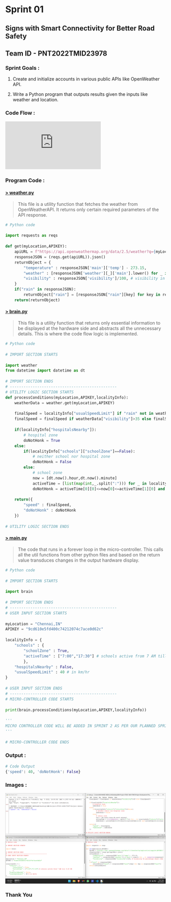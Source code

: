 # Sprint 01

## Signs with Smart Connectivity for Better Road Safety

## Team ID - PNT2022TMID23978

### Sprint Goals :
1. Create and initialize accounts in various public
APIs like OpenWeather API.

1. Write a Python program that outputs results
given the inputs like weather and location.

### Code Flow :
![codeFlow](https://github.com/IBM-EPBL/IBM-Project-47838-1664170967/blob/main/Project%20Design%20and%20planning/Project%20Design%20%20Phase%202/dataFlow.pdf)

### Program Code :

#### [> weather.py](./weather.py)
> This file is a utility function that fetches the weather from OpenWeatherAPI. It returns only certain required parameters of the API response.
```python
# Python code

import requests as reqs

def get(myLocation,APIKEY):
    apiURL = f"https://api.openweathermap.org/data/2.5/weather?q={myLocation}&appid={APIKEY}"
    responseJSON = (reqs.get(apiURL)).json()
    returnObject = {
        "temperature" : responseJSON['main']['temp'] - 273.15,
        "weather" : [responseJSON['weather'][_]['main'].lower() for _ in range(len(responseJSON['weather']))],
        "visibility" : responseJSON['visibility']/100, # visibility in percentage where 10km is 100% and 0km is 0%
    }
    if("rain" in responseJSON):
        returnObject["rain"] = [responseJSON["rain"][key] for key in responseJSON["rain"]]
    return(returnObject)
```

#### [> brain.py](./brain.py)
> This file is a utility function that returns only essential information to be displayed at the hardware side and abstracts all the unnecessary details. This is where the code flow logic is implemented.
```python
# Python code

# IMPORT SECTION STARTS

import weather
from datetime import datetime as dt

# IMPORT SECTION ENDS
# -----------------------------------------------
# UTILITY LOGIC SECTION STARTS
def processConditions(myLocation,APIKEY,localityInfo):
    weatherData = weather.get(myLocation,APIKEY)

    finalSpeed = localityInfo["usualSpeedLimit"] if "rain" not in weatherData else localityInfo["usualSpeedLimit"]/2
    finalSpeed = finalSpeed if weatherData["visibility"]>35 else finalSpeed/2

    if(localityInfo["hospitalsNearby"]):
        # hospital zone
        doNotHonk = True
    else:
        if(localityInfo["schools"]["schoolZone"]==False):
            # neither school nor hospital zone
            doNotHonk = False
        else:
            # school zone
            now = [dt.now().hour,dt.now().minute]
            activeTime = [list(map(int,_.split(":"))) for _ in localityInfo["schools"]["activeTime"]]
            doNotHonk = activeTime[0][0]<=now[0]<=activeTime[1][0] and activeTime[0][1]<=now[1]<=activeTime[1][1]

    return({
        "speed" : finalSpeed,
        "doNotHonk" : doNotHonk
    })

# UTILITY LOGIC SECTION ENDS
```

#### [> main.py](./main.py)
> The code that runs in a forever loop in the micro-controller. This calls all the util functions from other python files and based on the return value transduces changes in the output hardware display.
```python
# Python code

# IMPORT SECTION STARTS

import brain

# IMPORT SECTION ENDS
# -----------------------------------------------
# USER INPUT SECTION STARTS

myLocation = "Chennai,IN"
APIKEY = "9cd610e5fd400c74212074c7ace0d62c"

localityInfo = {
    "schools" : {
        "schoolZone" : True,
        "activeTime" : ["7:00","17:30"] # schools active from 7 AM till 5:30 PM
        },
    "hospitalsNearby" : False,
    "usualSpeedLimit" : 40 # in km/hr
}

# USER INPUT SECTION ENDS
# -----------------------------------------------
# MICRO-CONTROLLER CODE STARTS

print(brain.processConditions(myLocation,APIKEY,localityInfo))

'''
MICRO CONTROLLER CODE WILL BE ADDED IN SPRINT 2 AS PER OUR PLANNED SPRINT SCHEDULE
'''

# MICRO-CONTROLLER CODE ENDS
```

### Output :
```python
# Code Output
{'speed': 40, 'doNotHonk': False}
```

### Images :
![OutputImage](https://github.com/IBM-EPBL/IBM-Project-47838-1664170967/blob/main/Project%20Development%20Phase/Sprint%201/Sprint1%20Output.png)

### Thank You
